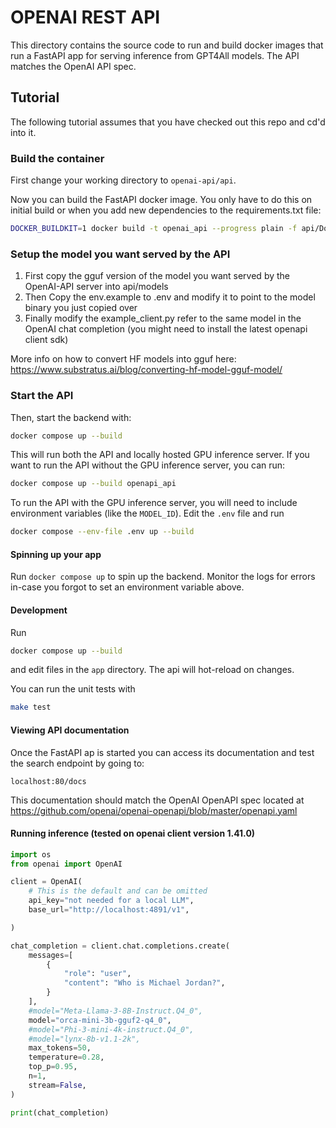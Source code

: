 # OPENAI REST API

This directory contains the source code to run and build docker images that run a FastAPI app
for serving inference from GPT4All models. The API matches the OpenAI API spec.

## Tutorial

The following tutorial assumes that you have checked out this repo and cd'd into it.

### Build the container

First change your working directory to `openai-api/api`.

Now you can build the FastAPI docker image. You only have to do this on initial build or when you add new dependencies to the requirements.txt file:
```bash
DOCKER_BUILDKIT=1 docker build -t openai_api --progress plain -f api/Dockerfile.buildkit .
```

### Setup the model you want served by the API

1. First copy the gguf version of the model you want served by the OpenAI-API server into api/models  
1. Then Copy the env.example to .env and modify it to point to the model binary you just copied over 
1. Finally modify the example_client.py refer to the same model in the OpenAI chat completion (you might need to install the latest openapi client sdk)

More info on how to convert HF models into gguf here: https://www.substratus.ai/blog/converting-hf-model-gguf-model/

### Start the API

Then, start the backend with:

```bash
docker compose up --build
```

This will run both the API and locally hosted GPU inference server. If you want to run the API without the GPU inference server, you can run:

```bash
docker compose up --build openapi_api
```

To run the API with the GPU inference server, you will need to include environment variables (like the `MODEL_ID`). Edit the `.env` file and run
```bash
docker compose --env-file .env up --build
```

#### Spinning up your app
Run `docker compose up` to spin up the backend. Monitor the logs for errors in-case you forgot to set an environment variable above.


#### Development
Run

```bash
docker compose up --build
```
and edit files in the `app` directory. The api will hot-reload on changes.

You can run the unit tests with

```bash
make test
```

#### Viewing API documentation

Once the FastAPI ap is started you can access its documentation and test the search endpoint by going to:
```
localhost:80/docs
```

This documentation should match the OpenAI OpenAPI spec located at https://github.com/openai/openai-openapi/blob/master/openapi.yaml


#### Running inference (tested on openai client version 1.41.0)
```python
import os
from openai import OpenAI

client = OpenAI(
    # This is the default and can be omitted
    api_key="not needed for a local LLM",
    base_url="http://localhost:4891/v1",

)

chat_completion = client.chat.completions.create(
    messages=[
        {
            "role": "user",
            "content": "Who is Michael Jordan?",
        }
    ],
    #model="Meta-Llama-3-8B-Instruct.Q4_0",
    model="orca-mini-3b-gguf2-q4_0",
    #model="Phi-3-mini-4k-instruct.Q4_0",
    #model="lynx-8b-v1.1-2k",
    max_tokens=50,
    temperature=0.28,
    top_p=0.95,
    n=1,
    stream=False,
)

print(chat_completion)
```
